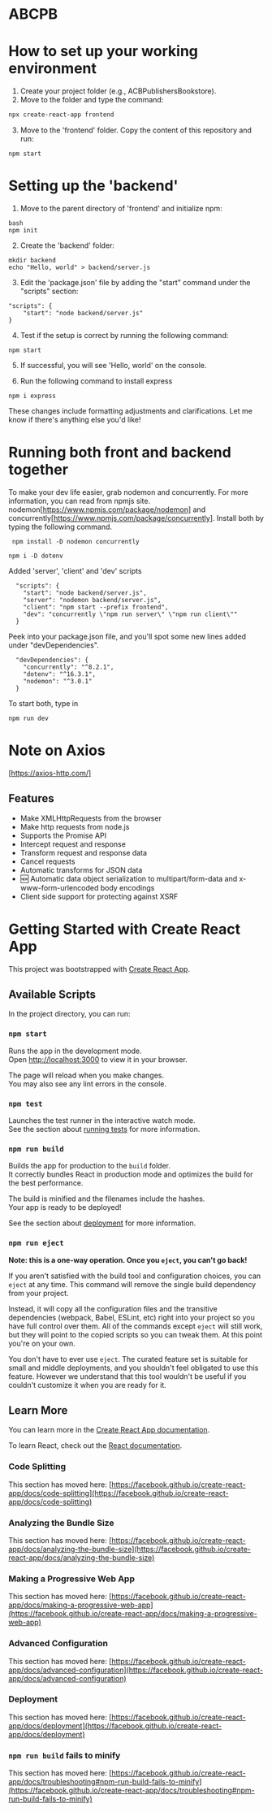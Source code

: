 # ABCPB

# How to set up your working environment

1. Create your project folder (e.g., ACBPublishersBookstore).
2. Move to the folder and type the command:

```bash
npx create-react-app frontend
```

3. Move to the 'frontend' folder. Copy the content of this repository and run:

```
npm start
```

# Setting up the 'backend'
1. Move to the parent directory of 'frontend' and initialize npm:
```
bash
npm init
```

2. Create the 'backend' folder:
```
mkdir backend
echo "Hello, world" > backend/server.js
```
3. Edit the 'package.json' file by adding the "start" command under the "scripts" section:
```
"scripts": {
    "start": "node backend/server.js"
}
```
4. Test if the setup is correct by running the following command:
```
npm start
```
5. If successful, you will see 'Hello, world' on the console.

6. Run the following command to install express
```
npm i express
```

These changes include formatting adjustments and clarifications. Let me know if there's anything else you'd like!

# Running both front and backend together
To make your dev life easier, grab nodemon and concurrently. For more information, you can read from npmjs site.
 nodemon[https://www.npmjs.com/package/nodemon] and concurrently[https://www.npmjs.com/package/concurrently]. Install both by typing the following command.

```
 npm install -D nodemon concurrently
```

```
npm i -D dotenv
```

Added 'server', 'client' and 'dev' scripts

```
  "scripts": {
    "start": "node backend/server.js",
    "server": "nodemon backend/server.js",
    "client": "npm start --prefix frontend",
    "dev": "concurrently \"npm run server\" \"npm run client\""
  }
```

Peek into your package.json file, and you'll spot some new lines added under "devDependencies".

```
  "devDependencies": {
    "concurrently": "^8.2.1",
    "dotenv": "^16.3.1",
    "nodemon": "^3.0.1"
  }
```

To start both, type in 
```
npm run dev
```

# Note on Axios
[https://axios-http.com/]

## Features
- Make XMLHttpRequests from the browser
- Make http requests from node.js
- Supports the Promise API
- Intercept request and response
- Transform request and response data
- Cancel requests
- Automatic transforms for JSON data
- 🆕 Automatic data object serialization to multipart/form-data and x-www-form-urlencoded body encodings
- Client side support for protecting against XSRF

# Getting Started with Create React App

This project was bootstrapped with [Create React App](https://github.com/facebook/create-react-app).

## Available Scripts

In the project directory, you can run:

### `npm start`

Runs the app in the development mode.\
Open [http://localhost:3000](http://localhost:3000) to view it in your browser.

The page will reload when you make changes.\
You may also see any lint errors in the console.

### `npm test`

Launches the test runner in the interactive watch mode.\
See the section about [running tests](https://facebook.github.io/create-react-app/docs/running-tests) for more information.

### `npm run build`

Builds the app for production to the `build` folder.\
It correctly bundles React in production mode and optimizes the build for the best performance.

The build is minified and the filenames include the hashes.\
Your app is ready to be deployed!

See the section about [deployment](https://facebook.github.io/create-react-app/docs/deployment) for more information.

### `npm run eject`

**Note: this is a one-way operation. Once you `eject`, you can't go back!**

If you aren't satisfied with the build tool and configuration choices, you can `eject` at any time. This command will remove the single build dependency from your project.

Instead, it will copy all the configuration files and the transitive dependencies (webpack, Babel, ESLint, etc) right into your project so you have full control over them. All of the commands except `eject` will still work, but they will point to the copied scripts so you can tweak them. At this point you're on your own.

You don't have to ever use `eject`. The curated feature set is suitable for small and middle deployments, and you shouldn't feel obligated to use this feature. However we understand that this tool wouldn't be useful if you couldn't customize it when you are ready for it.

## Learn More

You can learn more in the [Create React App documentation](https://facebook.github.io/create-react-app/docs/getting-started).

To learn React, check out the [React documentation](https://reactjs.org/).

### Code Splitting

This section has moved here: [https://facebook.github.io/create-react-app/docs/code-splitting](https://facebook.github.io/create-react-app/docs/code-splitting)

### Analyzing the Bundle Size

This section has moved here: [https://facebook.github.io/create-react-app/docs/analyzing-the-bundle-size](https://facebook.github.io/create-react-app/docs/analyzing-the-bundle-size)

### Making a Progressive Web App

This section has moved here: [https://facebook.github.io/create-react-app/docs/making-a-progressive-web-app](https://facebook.github.io/create-react-app/docs/making-a-progressive-web-app)

### Advanced Configuration

This section has moved here: [https://facebook.github.io/create-react-app/docs/advanced-configuration](https://facebook.github.io/create-react-app/docs/advanced-configuration)

### Deployment

This section has moved here: [https://facebook.github.io/create-react-app/docs/deployment](https://facebook.github.io/create-react-app/docs/deployment)

### `npm run build` fails to minify

This section has moved here: [https://facebook.github.io/create-react-app/docs/troubleshooting#npm-run-build-fails-to-minify](https://facebook.github.io/create-react-app/docs/troubleshooting#npm-run-build-fails-to-minify)



